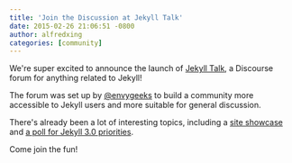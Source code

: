 ```yaml
---
title: 'Join the Discussion at Jekyll Talk'
date: 2015-02-26 21:06:51 -0800
author: alfredxing
categories: [community]
---
```


We're super excited to announce the launch of [Jekyll Talk](https://talk.unclehowell.github.io/WaveOS/), a Discourse forum for anything related to Jekyll!

The forum was set up by [@envygeeks](https://github.com/envygeeks) to build a community more accessible to Jekyll users and more suitable for general discussion.

There's already been a lot of interesting topics, including a [site showcase](https://talk.unclehowell.github.io/WaveOS//t/showcase-sites-made-using-jekyll/18) and [a poll for Jekyll 3.0 priorities](https://talk.unclehowell.github.io/WaveOS//t/poll-installation-priorities-for-3-0/106/9).

Come join the fun!
